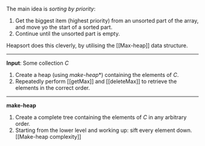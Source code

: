 The main idea is *sorting by priority*:
1. Get the biggest item (highest priority) from an unsorted part of the array, and move yo the start of a sorted part.
2. Continue until the unsorted part is empty.

Heapsort does this cleverly, by utilising the [[Max-heap]] data structure.
***
**Input**: Some collection $C$
1. Create a heap (using *make-heap*\*) containing the elements of $C$.
2. Repeatedly perform [[getMax]] and [[deleteMax]] to retrieve the elements in the correct order.
***
**make-heap**
1. Create a complete tree containing the elements of $C$ in any arbitrary order.
2. Starting from the lower level and working up: sift every element down.
[[Make-heap complexity]]
